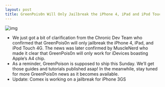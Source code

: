```yaml
---
layout: post
title: GreenPois0n Will Only Jailbreak the iPhone 4, iPad and iPod Touch 4G
---
```

![img](http://media.idownloadblog.com/wp-content/uploads/2010/10/GreenPois0n-iPad-iPhone-4-iPod-Touch-4.png)
* We just got a bit of clarification from the Chronic Dev Team who confirmed that GreenPois0n will only jailbreak the iPhone 4, iPad, and iPod Touch 4G. The news was later confirmed by MuscleNerd who made it clear that GreenPois0n will only work for iDevices boasting Apple’s A4 chip.
* As a reminder, GreenPoison is supposed to ship this Sunday. We’ll get those guides and tutorials published asap! In the meanwhile, stay tuned for more GreenPois0n news as it becomes available.
* Update: Comex is working on a jailbreak for iPhone 3GS

